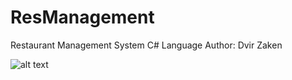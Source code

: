 # ResManagement

Restaurant Management System 
C# Language 
Author: Dvir Zaken 

![alt text](https://firebasestorage.googleapis.com/v0/b/bizbaz-8ccf8.appspot.com/o/BusinessLogo%2F1558443704502_LOGO.jpg?alt=media&token=05f7ccf9-655e-4d97-bce0-297603cbb7d9)
